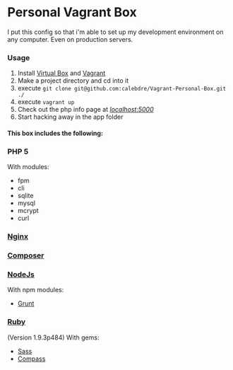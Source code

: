 # Personal Vagrant Box

I put this config so that i'm able to set up my development environment on any computer. Even on production servers.

### Usage
1. Install [Virtual Box](https://www.virtualbox.org/wiki/Downloads) and [Vagrant](http://www.vagrantup.com/downloads.html)
2. Make a project directory and cd into it
3. execute `git clone git@github.com:calebdre/Vagrant-Personal-Box.git ./`
4. execute `vagrant up`
5. Check out the php info page at *[localhost:5000](http://localhost:5000)*
6. Start hacking away in the app folder


#### This box includes the following:
### PHP 5
With modules:
- fpm
- cli
- sqlite
- mysql
- mcrypt
- curl

### [Nginx](http://nginx.org/en/)

### [Composer](https://getcomposer.org)

### [NodeJs](https://getcomposer.org/)
With npm modules:
- [Grunt](http://gruntjs.com)

### [Ruby](https://www.ruby-lang.org/en/)
(Version 1.9.3p484)
With gems:
- [Sass](http://sass-lang.com)
- [Compass](http://compass-style.org/)


